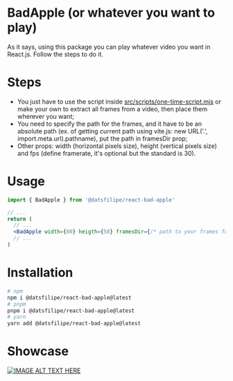 # BadApple (or whatever you want to play)

As it says, using this package you can play whatever video you want in React.js. Follow the steps to do it.

# Steps

  - You just have to use the script inside [src/scripts/one-time-script.mjs](./src/scripts/one-time-script.mjs) or make your own to extract all frames from a video, then place them wherever you want;
  - You need to specify the path for the frames, and it have to be an absolute path (ex. of getting current path using vite.js: new URL('.', import.meta.url).pathname), put the path in framesDir prop;
  - Other props: width (horizontal pixels size), height (vertical pixels size) and fps (define framerate, it's optional but the standard is 30).

# Usage

```jsx
import { BadApple } from '@datsfilipe/react-bad-apple'

// ...
return (
  // ...
  <BadApple width={80} heigth={50} framesDir={/* path to your frames folder */} fps={43} />
  // ...
)
```

# Installation

  ```bash
# npm
  npm i @datsfilipe/react-bad-apple@latest
# pnpm
  pnpm i @datsfilipe/react-bad-apple@latest
# yarn
  yarn add @datsfilipe/react-bad-apple@latest
  ```

# Showcase
[![IMAGE ALT TEXT HERE](https://img.youtube.com/vi/3vilS05su_s/0.jpg)](https://www.youtube.com/watch?v=3vilS05su_s)
